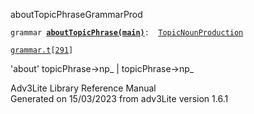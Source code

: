 <span class="title">aboutTopicPhrase</span><span class="type">GrammarProd</span>

`grammar `**[`aboutTopicPhrase(main)`](../object/aboutTopicPhrase(main).html)**` :   `[`TopicNounProduction`](../object/TopicNounProduction.html)

[`grammar.t`](../file/grammar.t.html)`[`[`291`](../source/grammar.t.html#291)`]`

<div class="gramrule">

'about' topicPhrase-\>np\_ \| topicPhrase-\>np\_  

</div>

<div class="ftr">

Adv3Lite Library Reference Manual  
Generated on 15/03/2023 from adv3Lite version 1.6.1

</div>

